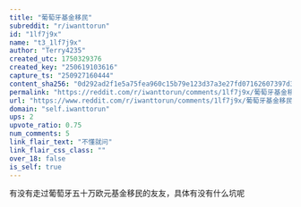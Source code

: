 ```yaml
---
title: "葡萄牙基金移民"
subreddit: "r/iwanttorun"
id: "1lf7j9x"
name: "t3_1lf7j9x"
author: "Terry4235"
created_utc: 1750329376
created_key: "250619103616"
capture_ts: "250927160444"
content_sha256: "0d292ad2f1e5a75fea960c15b79e123d37a3e27fd07162607397d35561f1f9cc"
permalink: "https://reddit.com/r/iwanttorun/comments/1lf7j9x/葡萄牙基金移民/"
url: "https://www.reddit.com/r/iwanttorun/comments/1lf7j9x/葡萄牙基金移民/"
domain: "self.iwanttorun"
ups: 2
upvote_ratio: 0.75
num_comments: 5
link_flair_text: "不懂就问"
link_flair_css_class: ""
over_18: false
is_self: true
---
```


有没有走过葡萄牙五十万欧元基金移民的友友，具体有没有什么坑呢

